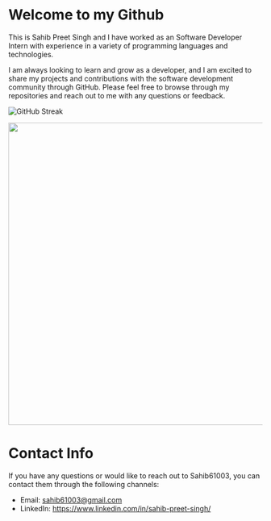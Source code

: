 # Welcome to my Github
This is Sahib Preet Singh and I have worked as an Software Developer Intern with experience in a variety of programming languages and technologies. 

I am always looking to learn and grow as a developer, and I am excited to share my projects and contributions with the software development community through GitHub. Please feel free to browse through my repositories and reach out to me with any questions or feedback.


![GitHub Streak](https://github-readme-streak-stats.herokuapp.com/?user=sahib61003)



<img src="https://github-readme-stats.vercel.app/api/top-langs/?username=Sahib61003&theme=default&layout=compact&langs_count=8&card_width=500&count_private=true" width="600px"> 


# Contact Info
If you have any questions or would like to reach out to Sahib61003, you can contact them through the following channels:

* Email: sahib61003@gmail.com 
* LinkedIn: https://www.linkedin.com/in/sahib-preet-singh/
